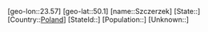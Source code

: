﻿---
location: [50.1,23.57]
type: City
tags:
- geo/City


SpocWebEntityId: 34705
isDeleted: false
confidential: public

---
[geo-lon::23.57]
[geo-lat::50.1]
[name::Szczerzek]
[State::]
[Country::[Poland](geo/Continent/Europe/Poland.md)]
[StateId::]
[Population::]
[Unknown::]

